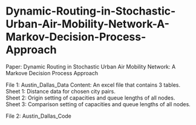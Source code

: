 # Dynamic-Routing-in-Stochastic-Urban-Air-Mobility-Network-A-Markov-Decision-Process-Approach

Paper: Dynamic Routing in Stochastic Urban Air Mobility Network: A Markove Decision Process Approach

File 1: Austin_Dallas_Data
Content: An excel file that contains 3 tables.   
         Sheet 1: Distance data for chosen city pairs.  
         Sheet 2: Origin setting of capacities and queue lengths of all nodes.   
         Sheet 3: Comparison setting of capacities and queue lengths of all nodes.   
         
File 2: Austin_Dallas_Code        
